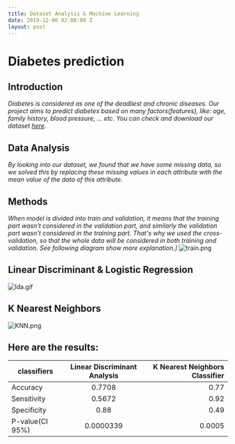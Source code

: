 ```yaml
---
title: Dataset Analysis & Machine Learning
date: 2019-12-06 02:08:00 Z
layout: post
---
```


# **Diabetes prediction**
## **Introduction**
*Diabetes is considered as one of the deadliest and chronic diseases. Our project aims to predict diabetes based on many factors(features), like: age, family history, blood pressure, ... etc. You can check and download our dataset [here](https://www.kaggle.com/edubrq/diabetes).*
## **Data Analysis**
*By looking into our dataset, we found that we have some missing data, so we solved this by replacing these missing values in each attribute with the mean value of the data of this attribute.*
## **Methods**
*When model is divided into train and validation, it means that the training part wasn't considered in the validation part, and similarly the validation part wasn't considered in the training part. That's why we used the cross-validation, so that the whole data will be considered in both training and validation. See following diagram show more explanation.]*
![train.png](/uploads/train.png)
## **Linear Discriminant & Logistic Regression**
![lda.gif](/uploads/lda.gif)

## **K Nearest Neighbors**
![KNN.png](/uploads/KNN.png)

## **Here are the results:**
|classifiers            | Linear Discriminant Analysis| K Nearest Neighbors Classifier|
| -------------    |:-------------:|  -----:|
| Accuracy         | 0.7708      |    0.77  |
| Sensitivity      | 0.5672      |    0.92  |
| Specificity      | 0.88        |    0.49  |
| P-value(CI 95%)  | 0.0000339   |  0.0005  |





